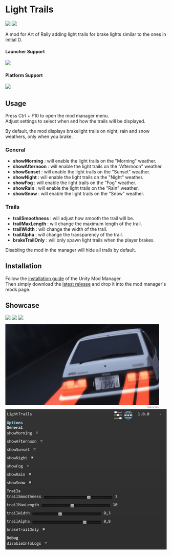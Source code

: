 ﻿# Light Trails

[![](https://img.shields.io/github/v/release/MMike17/ArtOfRally_LightTrails?label=Download)](https://github.com/MMike17/ArtOfRally_LightTrails/releases/latest)
![](https://img.shields.io/badge/Game%20Version-v1.5.5-blue)

A mod for Art of Rally adding light trails for brake lights similar to the ones in Initial D.

#### Launcher Support

![](https://img.shields.io/badge/Steam-Supprted-green)

#### Platform Support

![](https://img.shields.io/badge/Windows-Supprted-green)

## Usage

Press Ctrl + F10 to open the mod manager menu.\
Adjust settings to select when and how the trails will be displayed.

By default, the mod displays brakelight trails on night, rain and snow weathers, only when you brake.

### General

- **showMorning** : will enable the light trails on the "Morning" weather.
- **showAfternoon** : will enable the light trails on the "Afternoon" weather.
- **showSunset** : will enable the light trails on the "Sunset" weather.
- **showNight** : will enable the light trails on the "Night" weather.
- **showFog** : will enable the light trails on the "Fog" weather.
- **showRain** : will enable the light trails on the "Rain" weather.
- **showSnow** : will enable the light trails on the "Snow" weather.

### Trails

- **trailSmoothness** : will adjust how smooth the trail will be.
- **trailMaxLength** : will change the maximum length of the trail.
- **trailWidth** : will change the width of the trail.
- **trailAlpha** : will change the transparency of the trail.
- **brakeTrailOnly** : will only spawn light trails when the player brakes.

Disabling the mod in the manager will hide all trails by default.

## Installation

Follow the [installation guide](https://www.nexusmods.com/site/mods/21/) of
the Unity Mod Manager.\
Then simply download the [latest release](https://github.com/MMike17/ArtOfRally_LightTrails/releases/latest)
and drop it into the mod manager's mods page.

## Showcase

![](Screenshots/Night.png)
![](Screenshots/NightBrakes.png)
![](Screenshots/BrakesOnly.png)
![](Screenshots/InitialD.gif)
![](Screenshots/Settings.png)